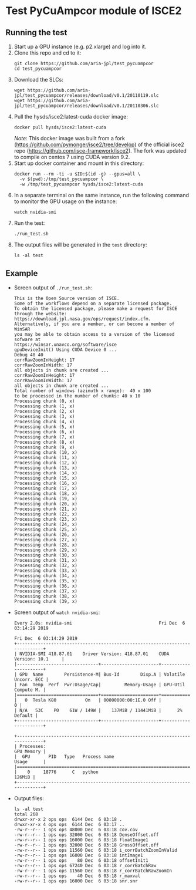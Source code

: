 # Test PyCuAmpcor module of ISCE2

## Running the test
1. Start up a GPU instance (e.g. p2.xlarge) and log into it.
1. Clone this repo and cd to it:
   ```
   git clone https://github.com/aria-jpl/test_pycuampcor
   cd test_pycuampcor
   ```
1. Download the SLCs:
   ```
   wget https://github.com/aria-jpl/test_pycuampcor/releases/download/v0.1/20110119.slc
   wget https://github.com/aria-jpl/test_pycuampcor/releases/download/v0.1/20110306.slc
   ```
1. Pull the hysds/isce2:latest-cuda docker image:
   ```
   docker pull hysds/isce2:latest-cuda
   ```
   *Note*: This docker image was built from a fork (https://github.com/pymonger/isce2/tree/develop)
   of the official isce2 repo (https://github.com/isce-framework/isce2). The fork was updated to 
   compile on centos 7 using CUDA version 9.2.
1. Start up docker container and mount in this directory:
   ```
   docker run --rm -ti -u $ID:$(id -g) --gpus=all \
     -v $(pwd):/tmp/test_pycuampcor \
     -w /tmp/test_pycuampcor hysds/isce2:latest-cuda
   ```
1. In a separate terminal on the same instance, run the following
   command to monitor the GPU usage on the instance:
   ```
   watch nvidia-smi
   ```
1. Run the test:
   ```
   ./run_test.sh
   ```
1. The output files will be generated in the `test` directory:
   ```
   ls -al test
   ```

## Example
- Screen output of `./run_test.sh`:
   ```
   This is the Open Source version of ISCE.
   Some of the workflows depend on a separate licensed package.
   To obtain the licensed package, please make a request for ISCE
   through the website: https://download.jpl.nasa.gov/ops/request/index.cfm.
   Alternatively, if you are a member, or can become a member of WinSAR
   you may be able to obtain access to a version of the licensed sofware at
   https://winsar.unavco.org/software/isce
   gpuDeviceInit() Using CUDA Device 0 ...
   Debug 40 40
   corrRawZoomInHeight: 17
   corrRawZoomInWidth: 17
   all objects in chunk are created ...
   corrRawZoomInHeight: 17
   corrRawZoomInWidth: 17
   all objects in chunk are created ...
   Total number of windows (azimuth x range):  40 x 100
   to be processed in the number of chunks: 40 x 10
   Processing chunk (0, x)
   Processing chunk (1, x)
   Processing chunk (2, x)
   Processing chunk (3, x)
   Processing chunk (4, x)
   Processing chunk (5, x)
   Processing chunk (6, x)
   Processing chunk (7, x)
   Processing chunk (8, x)
   Processing chunk (9, x)
   Processing chunk (10, x)
   Processing chunk (11, x)
   Processing chunk (12, x)
   Processing chunk (13, x)
   Processing chunk (14, x)
   Processing chunk (15, x)
   Processing chunk (16, x)
   Processing chunk (17, x)
   Processing chunk (18, x)
   Processing chunk (19, x)
   Processing chunk (20, x)
   Processing chunk (21, x)
   Processing chunk (22, x)
   Processing chunk (23, x)
   Processing chunk (24, x)
   Processing chunk (25, x)
   Processing chunk (26, x)
   Processing chunk (27, x)
   Processing chunk (28, x)
   Processing chunk (29, x)
   Processing chunk (30, x)
   Processing chunk (31, x)
   Processing chunk (32, x)
   Processing chunk (33, x)
   Processing chunk (34, x)
   Processing chunk (35, x)
   Processing chunk (36, x)
   Processing chunk (37, x)
   Processing chunk (38, x)
   Processing chunk (39, x)
   ```
- Screen output of `watch nvidia-smi`:
   ```
   Every 2.0s: nvidia-smi                                 Fri Dec  6 03:14:29 2019
   
   Fri Dec  6 03:14:29 2019
   +-----------------------------------------------------------------------------+
   | NVIDIA-SMI 418.87.01    Driver Version: 418.87.01    CUDA Version: 10.1     |
   |-------------------------------+----------------------+----------------------+
   | GPU  Name        Persistence-M| Bus-Id        Disp.A | Volatile Uncorr. ECC |
   | Fan  Temp  Perf  Pwr:Usage/Cap|         Memory-Usage | GPU-Util  Compute M. |
   |===============================+======================+======================|
   |   0  Tesla K80           On   | 00000000:00:1E.0 Off |                    0 |
   | N/A   53C    P0    61W / 149W |    137MiB / 11441MiB |      2%      Default |
   +-------------------------------+----------------------+----------------------+
   
   +-----------------------------------------------------------------------------+
   | Processes:                                                       GPU Memory |
   |  GPU       PID   Type   Process name                             Usage      |
   |=============================================================================|
   |    0     18776      C   python                                       126MiB |
   +-----------------------------------------------------------------------------+
   ```
- Output files:
   ```
   ls -al test
   total 268
   drwxr-xr-x 2 ops ops  6144 Dec  6 03:18 .
   drwxr-xr-x 4 ops ops  6144 Dec  6 03:17 ..
   -rw-r--r-- 1 ops ops 48000 Dec  6 03:18 cov.cov
   -rw-r--r-- 1 ops ops 32000 Dec  6 03:18 DenseOffset.off
   -rw-r--r-- 1 ops ops 16000 Dec  6 03:18 floatImage1
   -rw-r--r-- 1 ops ops 32000 Dec  6 03:18 GrossOffset.off
   -rw-r--r-- 1 ops ops 11560 Dec  6 03:18 i_corrBatchZoomInValid
   -rw-r--r-- 1 ops ops 16000 Dec  6 03:18 intImage1
   -rw-r--r-- 1 ops ops    80 Dec  6 03:18 offsetInit1
   -rw-r--r-- 1 ops ops 67240 Dec  6 03:18 r_corrBatchRaw
   -rw-r--r-- 1 ops ops 11560 Dec  6 03:18 r_corrBatchRawZoomIn
   -rw-r--r-- 1 ops ops    40 Dec  6 03:18 r_maxval
   -rw-r--r-- 1 ops ops 16000 Dec  6 03:18 snr.snr
   ```
